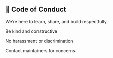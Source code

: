 ## 📜 Code of Conduct

We’re here to learn, share, and build respectfully.

Be kind and constructive

No harassment or discrimination

Contact maintainers for concerns
